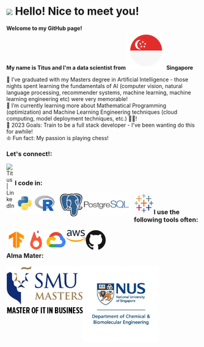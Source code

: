 <h1><img src="https://emojis.slackmojis.com/emojis/images/1531849430/4246/blob-sunglasses.gif?1531849430" width="30"/> Hello! Nice to meet you!</h1>


<p><b> Welcome to my GitHub page! </br> My name is Titus and I'm a data scientist from <img src="./Pictures/singapore.png" width="100"/> Singapore</b>

🏫 I’ve graduated with my Masters degree in Artificial Intelligence - those nights spent learning the fundamentals of AI (computer vision, natural language processing, recommender systems, machine learning, machine learning engineering etc) were very memorable!<br>
🌱 I’m currently learning more about Mathematical Programming (optimization) and Machine Learning Engineering techniques (cloud computing, model deployment techniques, etc.) 👨‍💻! <br>
🥅 2023 Goals: Train to be a full stack developer - I've been wanting do this for awhile! <br>
♔ Fun fact: My passion is playing chess! <br>

### Let's connect!:
[<img align="left" alt="Titus | LinkedIn" width="22px" src="https://cdn.jsdelivr.net/npm/simple-icons@v3/icons/linkedin.svg" />][linkedin]

<br>

### I code in:

<img align="left" title="Python" width="52px" src="./Pictures/python.png" />
<img align="left" title="R" width="52px" src="./Pictures/r.png" />
<img align="left" title="SQL" width="208px" src="./Pictures/PostGreSQL.png" />
<img align="left" title="Tableau" width="52px" src="./Pictures/tableau.png" />
<br>

### I use the following tools often:
<img align="left" title="Tensorflow" width="52px" src="./Pictures/tf.png" />
<img align="left" title="PyTorch" width="52px" src="./Pictures/torch.webp" />
<img align="left" title="Google Cloud Platform" width="52px" src="./Pictures/gcp.webp" />
<img align="left" title="Amazon Web Services" width="52px" src="./Pictures/aws.png" />
<img align="left" title="GitHub" width="52px" src="./Pictures/github.png" /><br />

<br>

### Alma Mater:
<img align="left" title="SMU" width="200px" src="./Pictures/smumitb.png" />
<img align="left" title="NUS" width="200px" src="./Pictures/nuschbe.jpeg" />

[linkedin]: https://www.linkedin.com/in/titus-lim-hsien-yong/

